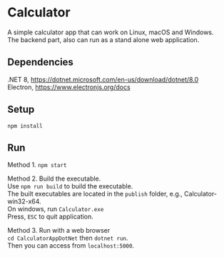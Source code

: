 
Calculator
==========

A simple calculator app that can work on Linux, macOS and Windows.  
The backend part, also can run as a stand alone web application.  


Dependencies
------------

.NET 8, https://dotnet.microsoft.com/en-us/download/dotnet/8.0  
Electron, https://www.electronjs.org/docs  


Setup
-----

`npm install`  


Run
---

Method 1. `npm start`  

Method 2. Build the executable.  
Use `npm run build` to build the executable.    
The built executables are located in the `publish` folder, e.g., Calculator-win32-x64.  
On windows, run `Calculator.exe`  
Press, `ESC` to quit application.  

Method 3. Run with a web browser  
`cd CalculatorAppDotNet` then `dotnet run`.  
Then you can access from `localhost:5000`.  
